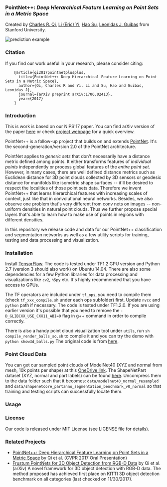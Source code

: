 ### PointNet++: *Deep Hierarchical Feature Learning on Point Sets in a Metric Space*
Created by <a href="http://charlesrqi.com" target="_blank">Charles R. Qi</a>, <a href="http://stanford.edu/~ericyi">Li (Eric) Yi</a>, <a href="http://ai.stanford.edu/~haosu/" target="_blank">Hao Su</a>, <a href="http://geometry.stanford.edu/member/guibas/" target="_blank">Leonidas J. Guibas</a> from Stanford University.

![prediction example](https://github.com/charlesq34/pointnet2/blob/master/doc/teaser.png)
### Citation
If you find our work useful in your research, please consider citing:

        @article{qi2017pointnetplusplus,
          title={PointNet++: Deep Hierarchical Feature Learning on Point Sets in a Metric Space},
          author={Qi, Charles R and Yi, Li and Su, Hao and Guibas, Leonidas J},
          journal={arXiv preprint arXiv:1706.02413},
          year={2017}
        }

### Introduction
This is work is based on our NIPS'17 paper. You can find arXiv version of the paper <a href="https://arxiv.org/pdf/1706.02413.pdf">here</a> or check <a href="http://stanford.edu/~rqi/pointnet2">project webpage</a> for a quick overview.

PointNet++ is a follow-up project that builds on and extends <a href="https://github.com/charlesq34/pointnet">PointNet</a>. It's the second-generation/version 2.0 of the PointNet architecture.

PointNet applies to *generic sets* that don't necessarily have a distance metric defined among points. It either transforms features of *individual points* independently or process global features of the *entire point set*. However, in many cases, there are well defined distance metrics such as Euclidean distance for 3D point clouds collected by 3D sensors or geodesic distance for manifolds like isometric shape surfaces -- it'll be desired to respect the localities of those point sets data. Therefore we invent PointNet++ that learns hierarchical features with increasing scales of context, just like that in convolutional neural networks. Besides, we also observe one problem that's very different from conv nets on images -- non-uniform densities in natural point clouds. Thus we further propose special layers that's able to learn how to make use of points in regions with different densities.

In this repository we release code and data for our PointNet++ classification and segmentation networks as well as a few utility scripts for training, testing and data processing and visualization.

### Installation

Install <a href="https://www.tensorflow.org/install/">TensorFlow</a>. The code is tested under TF1.2 GPU version and Python 2.7 (version 3 should also work) on Ubuntu 14.04. There are also some dependencies for a few Python libraries for data processing and visualizations like `cv2`, `h5py` etc. It's highly recommended that you have access to GPUs.

The TF operators are included under `tf_ops`, you need to compile them (check `tf_xxx_compile.sh` under each ops subfolder) first. Update `nvcc` and `python` path if necessary. The code is tested under TF1.2.0. If you are using earlier version it's possible that you need to remove the `-D_GLIBCXX_USE_CXX11_ABI=0` flag in g++ command in order to compile correctly.

There is also a handy point cloud visualization tool under `utils`, run `sh compile_render_balls_so.sh` to compile it and you can try the demo with `python show3d_balls.py` The original code is from <a href="://github.com/fanhqme/PointSetGeneration">here</a>.

### Point Cloud Data
You can get our sampled point clouds of ModelNet40 (XYZ and normal from mesh, 10k points per shape) at this <a href="https://1drv.ms/u/s!ApbTjxa06z9CgQfKl99yUDHL_wHs">OneDrive link</a>. The ShapeNetPart dataset (XYZ, normal and part labels) can be found <a href="https://1drv.ms/u/s!ApbTjxa06z9CgQnl-Qm6KI3Ywbe1">here</a>. Uncompress them to the data folder such that it becomes: `data/modelnet40_normal_resampled` and `data/shapenetcore_partanno_segmentation_benchmark_v0_normal` so that training and testing scripts can successfully locate them.

### Usage


### License
Our code is released under MIT License (see LICENSE file for details).

### Related Projects

* <a href="http://rqi.stanford.edu/~rqi/pointnet" target="_blank">PointNet++: Deep Hierarchical Feature Learning on Point Sets in a Metric Space</a> by Qi et al. (CVPR 2017 Oral Presentation)
* <a href="https://arxiv.org/abs/1711.08488" target="_blank">Frustum PointNets for 3D Object Detection from RGB-D Data</a> by Qi et al. (arXiv) A novel framework for 3D object detection with RGB-D data. The method proposed has achieved first place on KITTI 3D object detection benchmark on all categories (last checked on 11/30/2017).

